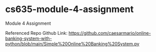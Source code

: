 # cs635-module-4-assignment
Module 4 Assignment

Referenced Repo Github Link:
https://github.com/caesarmario/online-banking-system-with-python/blob/main/Simple%20Online%20Banking%20System.py